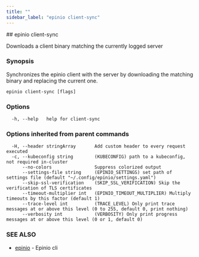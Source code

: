 ```yaml
---
title: ""
sidebar_label: "epinio client-sync"
---
```


<head>
  <link rel="canonical" href="https://docs.epinio.io/references/commands/cli/epinio_client-sync"/>
</head>
## epinio client-sync

Downloads a client binary matching the currently logged server

### Synopsis

Synchronizes the epinio client with the server by downloading the matching binary and replacing the current one.

```
epinio client-sync [flags]
```

### Options

```
  -h, --help   help for client-sync
```

### Options inherited from parent commands

```
  -H, --header stringArray       Add custom header to every request executed
  -c, --kubeconfig string        (KUBECONFIG) path to a kubeconfig, not required in-cluster
      --no-colors                Suppress colorized output
      --settings-file string     (EPINIO_SETTINGS) set path of settings file (default "~/.config/epinio/settings.yaml")
      --skip-ssl-verification    (SKIP_SSL_VERIFICATION) Skip the verification of TLS certificates
      --timeout-multiplier int   (EPINIO_TIMEOUT_MULTIPLIER) Multiply timeouts by this factor (default 1)
      --trace-level int          (TRACE_LEVEL) Only print trace messages at or above this level (0 to 255, default 0, print nothing)
      --verbosity int            (VERBOSITY) Only print progress messages at or above this level (0 or 1, default 0)
```

### SEE ALSO

* [epinio](./epinio.md)	 - Epinio cli

